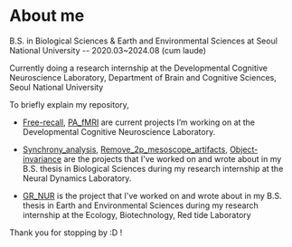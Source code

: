 # About me
B.S. in Biological Sciences 
& Earth and Environmental Sciences 
at Seoul National University -- 2020.03~2024.08 (cum laude)

Currently doing a research internship at 
the Developmental Cognitive Neuroscience Laboratory, 
Department of Brain and Cognitive Sciences, Seoul National University

To briefly explain my repository,
- [Free-recall](https://github.com/kate5285/Free-recall), [PA_fMRI](https://github.com/kate5285/PA_fMRI) are current projects I’m working on at the Developmental Cognitive Neuroscience Laboratory.

- [Synchrony_analysis](https://github.com/kate5285/Synchrony_analysis), [Remove_2p_mesoscope_artifacts](https://github.com/kate5285/Remove_2p_mesoscope_artifacts), [Object-invariance](https://github.com/kate5285/Object-invariance) are the projects that I've worked on and wrote about in my B.S. thesis in Biological Sciences during my research internship at the Neural Dynamics Laboratory.

- [GR_NUR](https://github.com/kate5285/GR_NUR) is the project that I've worked on and wrote about in my B.S. thesis in Earth and Environmental 
Sciences during my research internship at the Ecology, Biotechnology, Red tide Laboratory

Thank you for stopping by :D !
